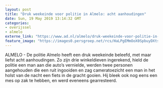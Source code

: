```yaml
---
layout: post
title: "Druk weekeinde voor politie in Almelo: acht aanhoudingen"
date: Sun, 19 May 2019 13:14:32 GMT
categories: 
- overijssel 
- almelo 
externe_link: "https://www.ad.nl/almelo/druk-weekeinde-voor-politie-in-almelo-acht-aanhoudingen~a7ddcb49/"
feature_image: "https://images0.persgroep.net/rcs/HaLPgEMmOoX0SpbuyDXtsBQVug0/diocontent/77292534/_fitwidth/400/?appId=21791a8992982cd8da851550a453bd7f&quality=0.7"
---
```


ALMELO - De politie Almelo heeft een druk weekeinde beleefd, met maar liefst acht aanhoudingen. Zo zijn drie winkeldieven ingerekend, hield de politie een man aan die auto’s vernielde, werden twee personen aangehouden die een ruit ingooiden en zag cameratoezicht  een man in het holst van de nacht een fiets in de gracht gooien. Hij bleek ook nog eens een mes op zak te hebben, en werd eveneens gearresteerd.
